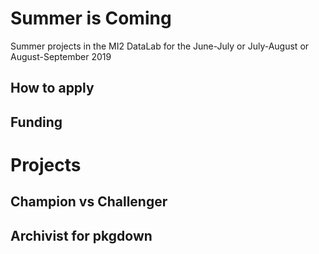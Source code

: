 # Summer is Coming

Summer projects in the MI2 DataLab for the June-July or July-August or August-September 2019

## How to apply


## Funding



# Projects

## Champion vs Challenger

## Archivist for pkgdown




